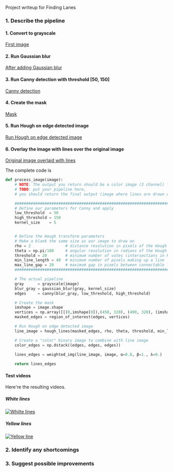 Project writeup for Finding Lanes


### 1. Describe the pipeline

#### 1. Convert to grayscale
[First image](https://github.com/ignaden/CarND-LaneLines-P1/raw/master/writeup_images/step_1.jpg "Convert to grayscale")

#### 2. Run Gaussian blur
[After adding Gaussian blur](https://github.com/ignaden/CarND-LaneLines-P1/raw/master/writeup_images/step_2.jpg "Run Gaussian blur")

#### 3. Run Canny detection with threshold [50, 150]
[Canny detection](https://github.com/ignaden/CarND-LaneLines-P1/raw/master/writeup_images/step_3.jpg "Canny detection")

#### 4. Create the mask
[Mask](https://github.com/ignaden/CarND-LaneLines-P1/raw/master/writeup_images/step_4.jpg "Mask")

#### 5. Run Hough on edge detected image
[Run Hough on edge detected image](https://github.com/ignaden/CarND-LaneLines-P1/raw/master/writeup_images/step_5.jpg "Run Hough on edge detected image")

#### 6. Overlay the image with lines over the original image
[Original image overlaid with lines](https://github.com/ignaden/CarND-LaneLines-P1/raw/master/writeup_images/step_6.jpg "Original image overlaid with lines")

The complete code is

```python
def process_image(image):
    # NOTE: The output you return should be a color image (3 channel) for processing video below
    # TODO: put your pipeline here,
    # you should return the final output (image where lines are drawn on lanes)

    ########################################################################################
    # Define our parameters for Canny and apply
    low_threshold  = 50
    high_threshold = 150
    kernel_size    = 5


    # Define the Hough transform parameters
    # Make a blank the same size as our image to draw on
    rho = 2               # distance resolution in pixels of the Hough grid
    theta = np.pi/180     # angular resolution in radians of the Hough grid
    threshold = 20        # minimum number of votes (intersections in Hough grid cell)
    min_line_length = 40  # minimum number of pixels making up a line
    max_line_gap = 20     # maximum gap in pixels between connectable line segments
    ########################################################################################

    # The actual pipeline
    gray      = grayscale(image)
    blur_gray = gaussian_blur(gray, kernel_size)
    edges     = canny(blur_gray, low_threshold, high_threshold)

    # Create the mask
    imshape = image.shape
    vertices = np.array([[(0,imshape[0]),(450, 320), (490, 320), (imshape[1],imshape[0])]], dtype=np.int32)
    masked_edges = region_of_interest(edges, vertices)

    # Run Hough on edge detected image
    line_image = hough_lines(masked_edges, rho, theta, threshold, min_line_length, max_line_gap)

    # Create a "color" binary image to combine with line image
    color_edges = np.dstack((edges, edges, edges)) 

    lines_edges = weighted_img(line_image, image, α=0.8, β=1., λ=0.)
    
    return lines_edges
```

#### Test videos

Here're the resulting videos.
##### White lines
[![Whilte lines](https://img.youtube.com/vi/4ANCYahKC5c/0.jpg)](https://www.youtube.com/watch?v=Q4ANCYahKC5c)

##### Yellow lines
[![Yellow line](https://img.youtube.com/vi/Q9WYJ_0Ic28/0.jpg)](https://www.youtube.com/watch?v=Q9WYJ_0Ic28)

### 2. Identify any shortcomings


### 3. Suggest possible improvements